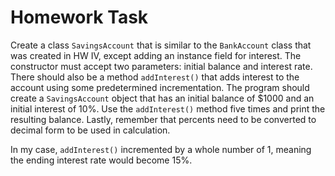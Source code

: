 # Homework Task

Create a class `SavingsAccount` that is similar to the `BankAccount` class that was created in HW IV, except adding an instance field for interest. The constructor must accept two parameters: initial balance and interest rate. There should also be a method `addInterest()` that adds interest to the account using some predetermined incrementation. The program should create a `SavingsAccount` object that has an initial balance of $1000 and an initial interest of 10%. Use the `addInterest()` method five times and print the resulting balance. Lastly, remember that percents need to be converted to decimal form to be used in calculation.

In my case, `addInterest()` incremented by a whole number of 1, meaning the ending interest rate would become 15%.
